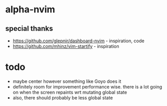# alpha-nvim

## special thanks
- https://github.com/glepnir/dashboard-nvim - inspiration, code
- https://github.com/mhinz/vim-startify     - inspiration

# todo
- maybe center however something like Goyo does it
- definitely room for improvement performance wise. 
  there is a lot going on when the screen repaints wrt mutating global state
- also, there should probably be less global state
